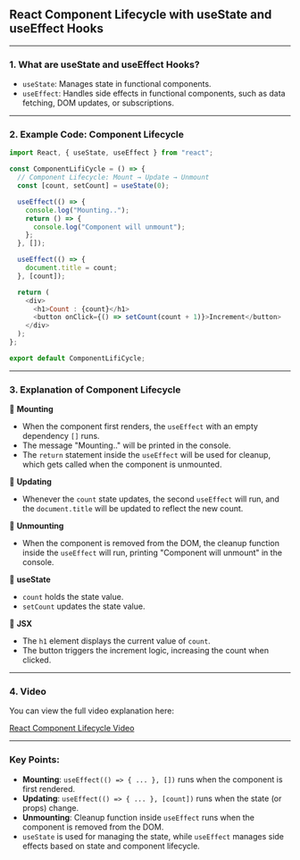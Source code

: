 ## React Component Lifecycle with useState and useEffect Hooks

---

### 1. What are useState and useEffect Hooks?

* `useState`: Manages state in functional components.
* `useEffect`: Handles side effects in functional components, such as data fetching, DOM updates, or subscriptions.

---

### 2. Example Code: Component Lifecycle

```javascript
import React, { useState, useEffect } from "react";

const ComponentLifiCycle = () => {
  // Component Lifecycle: Mount → Update → Unmount
  const [count, setCount] = useState(0);

  useEffect(() => {
    console.log("Mounting..");
    return () => {
      console.log("Component will unmount");
    };
  }, []);

  useEffect(() => {
    document.title = count; 
  }, [count]); 

  return (
    <div>
      <h1>Count : {count}</h1>
      <button onClick={() => setCount(count + 1)}>Increment</button>
    </div>
  );
};

export default ComponentLifiCycle;
```

---

### 3. Explanation of Component Lifecycle

🔸 **Mounting**

* When the component first renders, the `useEffect` with an empty dependency `[]` runs.
* The message "Mounting.." will be printed in the console.
* The `return` statement inside the `useEffect` will be used for cleanup, which gets called when the component is unmounted.

🔸 **Updating**

* Whenever the `count` state updates, the second `useEffect` will run, and the `document.title` will be updated to reflect the new count.

🔸 **Unmounting**

* When the component is removed from the DOM, the cleanup function inside the `useEffect` will run, printing "Component will unmount" in the console.

🔸 **useState**

* `count` holds the state value.
* `setCount` updates the state value.

🔸 **JSX**

* The `h1` element displays the current value of `count`.
* The button triggers the increment logic, increasing the count when clicked.

---

### 4. Video

You can view the full video explanation here:

[React Component Lifecycle Video](https://drive.google.com/file/d/1sr8TcvVtrCbDfCER_MVAySeAopKuzK_D/view?usp=sharing)

---

### Key Points:

* **Mounting**: `useEffect(() => { ... }, [])` runs when the component is first rendered.
* **Updating**: `useEffect(() => { ... }, [count])` runs when the state (or props) change.
* **Unmounting**: Cleanup function inside `useEffect` runs when the component is removed from the DOM.
* `useState` is used for managing the state, while `useEffect` manages side effects based on state and component lifecycle.

